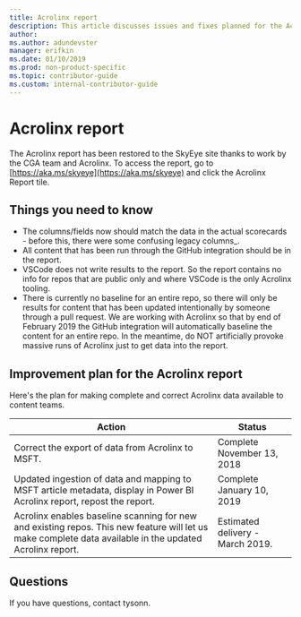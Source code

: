 ```yaml
---
title: Acrolinx report
description: This article discusses issues and fixes planned for the Acrolinx report. 
author:
ms.author: adundevster
manager: erifkin
ms.date: 01/10/2019
ms.prod: non-product-specific
ms.topic: contributor-guide
ms.custom: internal-contributor-guide
---
```

# Acrolinx report

The Acrolinx report has been restored to the SkyEye site thanks to work by the CGA team and Acrolinx. To access the report, go to [https://aka.ms/skyeye](https://aka.ms/skyeye) and click the Acrolinx Report tile. 

## Things you need to know
- The columns/fields now should match the data in the actual scorecards - before this, there were some confusing legacy columns_.
- All content that has been run through the GitHub integration should be in the report.
- VSCode does not write results to the report. So the report contains no info for repos that are public only and where VSCode is the only Acrolinx tooling.
- There is currently no baseline for an entire repo, so there will only be results for content that has been updated intentionally by someone through a pull request. We are working with Acrolinx so that by end of February 2019 the GitHub integration will automatically baseline the content for an entire repo. In the meantime, do NOT artificially provoke massive runs of Acrolinx just to get data into the report.
 
## Improvement plan for the Acrolinx report

Here's the plan for making complete and correct Acrolinx data available to content teams.

| Action | Status |
|---|---|
| Correct the export of data from Acrolinx to MSFT. | Complete November 13, 2018 |
| Updated ingestion of data and mapping to MSFT article metadata, display in Power BI Acrolinx report, repost the report. | Complete January 10, 2019 |
| Acrolinx enables baseline scanning for new and existing repos. This new feature will let us make complete data available in the updated Acrolinx report. | Estimated delivery - March 2019. |

## Questions

If you have questions, contact tysonn.

